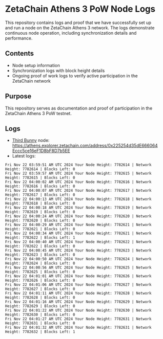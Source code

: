 # ZetaChain Athens 3 PoW Node Logs
This repository contains logs and proof that we have successfully set up and run a node on the ZetaChain Athens 3 network. The logs demonstrate continuous node operation, including synchronization details and performance.

## Contents
- Node setup information
- Synchronization logs with block height details
- Ongoing proof of work logs to verify active participation in the ZetaChain network

## Purpose
This repository serves as documentation and proof of participation in the ZetaChain Athens 3 PoW testnet.

## Logs

- [Third Bunny](https://thirdbunny.xyz/) node: https://athens.explorer.zetachain.com/address/0x225254d35dE666064Eccc5ce16eF1D8bF8D7b5EE
- Latest logs:
```
Fri Nov 22 03:59:51 AM UTC 2024 Your Node Height: 7782614 | Network Height: 7782614 | Blocks Left: 0
Fri Nov 22 03:59:57 AM UTC 2024 Your Node Height: 7782615 | Network Height: 7782615 | Blocks Left: 0
Fri Nov 22 04:00:02 AM UTC 2024 Your Node Height: 7782616 | Network Height: 7782616 | Blocks Left: 0
Fri Nov 22 04:00:07 AM UTC 2024 Your Node Height: 7782617 | Network Height: 7782617 | Blocks Left: 0
Fri Nov 22 04:00:13 AM UTC 2024 Your Node Height: 7782618 | Network Height: 7782618 | Blocks Left: 0
Fri Nov 22 04:00:18 AM UTC 2024 Your Node Height: 7782619 | Network Height: 7782619 | Blocks Left: 0
Fri Nov 22 04:00:24 AM UTC 2024 Your Node Height: 7782620 | Network Height: 7782620 | Blocks Left: 0
Fri Nov 22 04:00:29 AM UTC 2024 Your Node Height: 7782621 | Network Height: 7782621 | Blocks Left: 0
Fri Nov 22 04:00:34 AM UTC 2024 Your Node Height: 7782621 | Network Height: 7782622 | Blocks Left: 1
Fri Nov 22 04:00:40 AM UTC 2024 Your Node Height: 7782622 | Network Height: 7782622 | Blocks Left: 0
Fri Nov 22 04:00:45 AM UTC 2024 Your Node Height: 7782623 | Network Height: 7782623 | Blocks Left: 0
Fri Nov 22 04:00:50 AM UTC 2024 Your Node Height: 7782624 | Network Height: 7782624 | Blocks Left: 0
Fri Nov 22 04:00:56 AM UTC 2024 Your Node Height: 7782625 | Network Height: 7782625 | Blocks Left: 0
Fri Nov 22 04:01:01 AM UTC 2024 Your Node Height: 7782626 | Network Height: 7782626 | Blocks Left: 0
Fri Nov 22 04:01:06 AM UTC 2024 Your Node Height: 7782627 | Network Height: 7782627 | Blocks Left: 0
Fri Nov 22 04:01:11 AM UTC 2024 Your Node Height: 7782628 | Network Height: 7782628 | Blocks Left: 0
Fri Nov 22 04:01:16 AM UTC 2024 Your Node Height: 7782629 | Network Height: 7782629 | Blocks Left: 0
Fri Nov 22 04:01:22 AM UTC 2024 Your Node Height: 7782630 | Network Height: 7782630 | Blocks Left: 0
Fri Nov 22 04:01:27 AM UTC 2024 Your Node Height: 7782631 | Network Height: 7782631 | Blocks Left: 0
Fri Nov 22 04:01:32 AM UTC 2024 Your Node Height: 7782631 | Network Height: 7782632 | Blocks Left: 1
```
